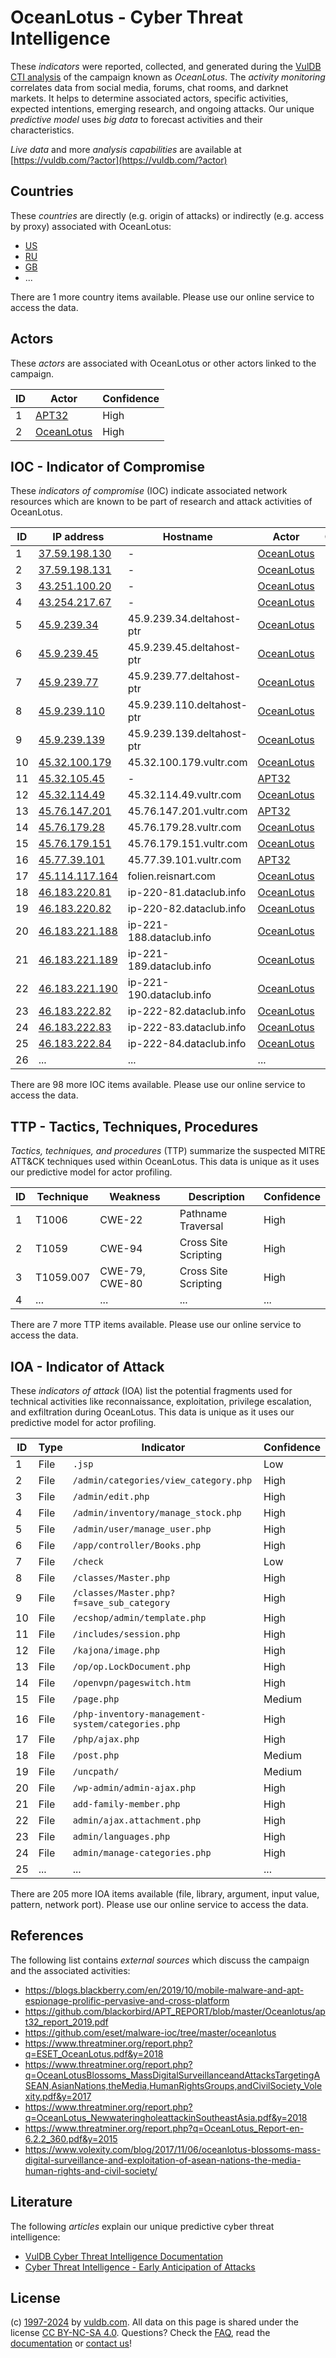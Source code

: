 # OceanLotus - Cyber Threat Intelligence

These _indicators_ were reported, collected, and generated during the [VulDB CTI analysis](https://vuldb.com/?kb.cti) of the campaign known as _OceanLotus_. The _activity monitoring_ correlates data from social media, forums, chat rooms, and darknet markets. It helps to determine associated actors, specific activities, expected intentions, emerging research, and ongoing attacks. Our unique _predictive model_ uses _big data_ to forecast activities and their characteristics.

_Live data_ and more _analysis capabilities_ are available at [https://vuldb.com/?actor](https://vuldb.com/?actor)

## Countries

These _countries_ are directly (e.g. origin of attacks) or indirectly (e.g. access by proxy) associated with OceanLotus:

* [US](https://vuldb.com/?country.us)
* [RU](https://vuldb.com/?country.ru)
* [GB](https://vuldb.com/?country.gb)
* ...

There are 1 more country items available. Please use our online service to access the data.

## Actors

These _actors_ are associated with OceanLotus or other actors linked to the campaign.

ID | Actor | Confidence
-- | ----- | ----------
1 | [APT32](https://vuldb.com/?actor.apt32) | High
2 | [OceanLotus](https://vuldb.com/?actor.oceanlotus) | High

## IOC - Indicator of Compromise

These _indicators of compromise_ (IOC) indicate associated network resources which are known to be part of research and attack activities of OceanLotus.

ID | IP address | Hostname | Actor | Confidence
-- | ---------- | -------- | ----- | ----------
1 | [37.59.198.130](https://vuldb.com/?ip.37.59.198.130) | - | [OceanLotus](https://vuldb.com/?actor.oceanlotus) | High
2 | [37.59.198.131](https://vuldb.com/?ip.37.59.198.131) | - | [OceanLotus](https://vuldb.com/?actor.oceanlotus) | High
3 | [43.251.100.20](https://vuldb.com/?ip.43.251.100.20) | - | [OceanLotus](https://vuldb.com/?actor.oceanlotus) | High
4 | [43.254.217.67](https://vuldb.com/?ip.43.254.217.67) | - | [OceanLotus](https://vuldb.com/?actor.oceanlotus) | High
5 | [45.9.239.34](https://vuldb.com/?ip.45.9.239.34) | 45.9.239.34.deltahost-ptr | [OceanLotus](https://vuldb.com/?actor.oceanlotus) | High
6 | [45.9.239.45](https://vuldb.com/?ip.45.9.239.45) | 45.9.239.45.deltahost-ptr | [OceanLotus](https://vuldb.com/?actor.oceanlotus) | High
7 | [45.9.239.77](https://vuldb.com/?ip.45.9.239.77) | 45.9.239.77.deltahost-ptr | [OceanLotus](https://vuldb.com/?actor.oceanlotus) | High
8 | [45.9.239.110](https://vuldb.com/?ip.45.9.239.110) | 45.9.239.110.deltahost-ptr | [OceanLotus](https://vuldb.com/?actor.oceanlotus) | High
9 | [45.9.239.139](https://vuldb.com/?ip.45.9.239.139) | 45.9.239.139.deltahost-ptr | [OceanLotus](https://vuldb.com/?actor.oceanlotus) | High
10 | [45.32.100.179](https://vuldb.com/?ip.45.32.100.179) | 45.32.100.179.vultr.com | [OceanLotus](https://vuldb.com/?actor.oceanlotus) | Medium
11 | [45.32.105.45](https://vuldb.com/?ip.45.32.105.45) | - | [APT32](https://vuldb.com/?actor.apt32) | High
12 | [45.32.114.49](https://vuldb.com/?ip.45.32.114.49) | 45.32.114.49.vultr.com | [OceanLotus](https://vuldb.com/?actor.oceanlotus) | Medium
13 | [45.76.147.201](https://vuldb.com/?ip.45.76.147.201) | 45.76.147.201.vultr.com | [APT32](https://vuldb.com/?actor.apt32) | Medium
14 | [45.76.179.28](https://vuldb.com/?ip.45.76.179.28) | 45.76.179.28.vultr.com | [OceanLotus](https://vuldb.com/?actor.oceanlotus) | Medium
15 | [45.76.179.151](https://vuldb.com/?ip.45.76.179.151) | 45.76.179.151.vultr.com | [OceanLotus](https://vuldb.com/?actor.oceanlotus) | Medium
16 | [45.77.39.101](https://vuldb.com/?ip.45.77.39.101) | 45.77.39.101.vultr.com | [APT32](https://vuldb.com/?actor.apt32) | Medium
17 | [45.114.117.164](https://vuldb.com/?ip.45.114.117.164) | folien.reisnart.com | [OceanLotus](https://vuldb.com/?actor.oceanlotus) | High
18 | [46.183.220.81](https://vuldb.com/?ip.46.183.220.81) | ip-220-81.dataclub.info | [OceanLotus](https://vuldb.com/?actor.oceanlotus) | High
19 | [46.183.220.82](https://vuldb.com/?ip.46.183.220.82) | ip-220-82.dataclub.info | [OceanLotus](https://vuldb.com/?actor.oceanlotus) | High
20 | [46.183.221.188](https://vuldb.com/?ip.46.183.221.188) | ip-221-188.dataclub.info | [OceanLotus](https://vuldb.com/?actor.oceanlotus) | High
21 | [46.183.221.189](https://vuldb.com/?ip.46.183.221.189) | ip-221-189.dataclub.info | [OceanLotus](https://vuldb.com/?actor.oceanlotus) | High
22 | [46.183.221.190](https://vuldb.com/?ip.46.183.221.190) | ip-221-190.dataclub.info | [OceanLotus](https://vuldb.com/?actor.oceanlotus) | High
23 | [46.183.222.82](https://vuldb.com/?ip.46.183.222.82) | ip-222-82.dataclub.info | [OceanLotus](https://vuldb.com/?actor.oceanlotus) | High
24 | [46.183.222.83](https://vuldb.com/?ip.46.183.222.83) | ip-222-83.dataclub.info | [OceanLotus](https://vuldb.com/?actor.oceanlotus) | High
25 | [46.183.222.84](https://vuldb.com/?ip.46.183.222.84) | ip-222-84.dataclub.info | [OceanLotus](https://vuldb.com/?actor.oceanlotus) | High
26 | ... | ... | ... | ...

There are 98 more IOC items available. Please use our online service to access the data.

## TTP - Tactics, Techniques, Procedures

_Tactics, techniques, and procedures_ (TTP) summarize the suspected MITRE ATT&CK techniques used within OceanLotus. This data is unique as it uses our predictive model for actor profiling.

ID | Technique | Weakness | Description | Confidence
-- | --------- | -------- | ----------- | ----------
1 | T1006 | CWE-22 | Pathname Traversal | High
2 | T1059 | CWE-94 | Cross Site Scripting | High
3 | T1059.007 | CWE-79, CWE-80 | Cross Site Scripting | High
4 | ... | ... | ... | ...

There are 7 more TTP items available. Please use our online service to access the data.

## IOA - Indicator of Attack

These _indicators of attack_ (IOA) list the potential fragments used for technical activities like reconnaissance, exploitation, privilege escalation, and exfiltration during OceanLotus. This data is unique as it uses our predictive model for actor profiling.

ID | Type | Indicator | Confidence
-- | ---- | --------- | ----------
1 | File | `.jsp` | Low
2 | File | `/admin/categories/view_category.php` | High
3 | File | `/admin/edit.php` | High
4 | File | `/admin/inventory/manage_stock.php` | High
5 | File | `/admin/user/manage_user.php` | High
6 | File | `/app/controller/Books.php` | High
7 | File | `/check` | Low
8 | File | `/classes/Master.php` | High
9 | File | `/classes/Master.php?f=save_sub_category` | High
10 | File | `/ecshop/admin/template.php` | High
11 | File | `/includes/session.php` | High
12 | File | `/kajona/image.php` | High
13 | File | `/op/op.LockDocument.php` | High
14 | File | `/openvpn/pageswitch.htm` | High
15 | File | `/page.php` | Medium
16 | File | `/php-inventory-management-system/categories.php` | High
17 | File | `/php/ajax.php` | High
18 | File | `/post.php` | Medium
19 | File | `/uncpath/` | Medium
20 | File | `/wp-admin/admin-ajax.php` | High
21 | File | `add-family-member.php` | High
22 | File | `admin/ajax.attachment.php` | High
23 | File | `admin/languages.php` | High
24 | File | `admin/manage-categories.php` | High
25 | ... | ... | ...

There are 205 more IOA items available (file, library, argument, input value, pattern, network port). Please use our online service to access the data.

## References

The following list contains _external sources_ which discuss the campaign and the associated activities:

* https://blogs.blackberry.com/en/2019/10/mobile-malware-and-apt-espionage-prolific-pervasive-and-cross-platform
* https://github.com/blackorbird/APT_REPORT/blob/master/Oceanlotus/apt32_report_2019.pdf
* https://github.com/eset/malware-ioc/tree/master/oceanlotus
* https://www.threatminer.org/report.php?q=ESET_OceanLotus.pdf&y=2018
* https://www.threatminer.org/report.php?q=OceanLotusBlossoms_MassDigitalSurveillanceandAttacksTargetingASEAN,AsianNations,theMedia,HumanRightsGroups,andCivilSociety_Volexity.pdf&y=2017
* https://www.threatminer.org/report.php?q=OceanLotus_NewwateringholeattackinSoutheastAsia.pdf&y=2018
* https://www.threatminer.org/report.php?q=OceanLotus_Report-en-6.2.2_360.pdf&y=2015
* https://www.volexity.com/blog/2017/11/06/oceanlotus-blossoms-mass-digital-surveillance-and-exploitation-of-asean-nations-the-media-human-rights-and-civil-society/

## Literature

The following _articles_ explain our unique predictive cyber threat intelligence:

* [VulDB Cyber Threat Intelligence Documentation](https://vuldb.com/?kb.cti)
* [Cyber Threat Intelligence - Early Anticipation of Attacks](https://www.scip.ch/en/?labs.20201022)

## License

(c) [1997-2024](https://vuldb.com/?kb.changelog) by [vuldb.com](https://vuldb.com/?kb.about). All data on this page is shared under the license [CC BY-NC-SA 4.0](https://creativecommons.org/licenses/by-nc-sa/4.0/). Questions? Check the [FAQ](https://vuldb.com/?kb.faq), read the [documentation](https://vuldb.com/?kb) or [contact us](https://vuldb.com/?contact)!
